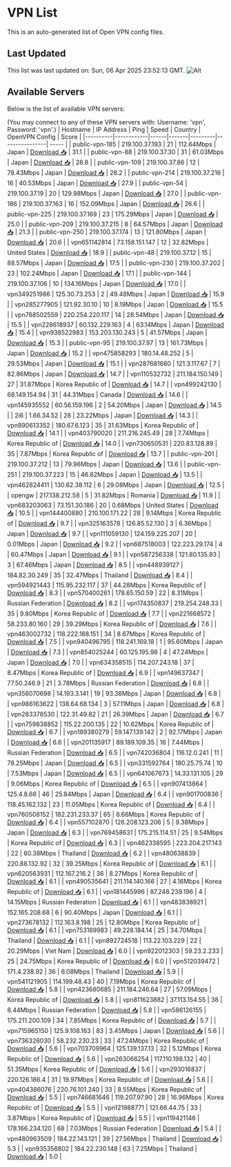 # VPN List

This is an auto-generated list of Open VPN config files.

## Last Updated

This list was last updated on: Sun, 06 Apr 2025 23:52:13 GMT.
![Alt](https://repobeats.axiom.co/api/embed/186b98318ef1479477931607c1ad7d823f12451f.svg "Repobeats analytics image")

## Available Servers

Below is the list of available VPN servers:

(You may connect to any of these VPN servers with: Username: 'vpn', Password: 'vpn'.)
| Hostname | IP Address | Ping | Speed | Country | OpenVPN Config | Score |
|----------|------------|------|-------|---------|----------------| ----- |
| public-vpn-185 | 219.100.37.193 | 21 | 112.64Mbps | Japan | [Download 📥](./configs/server_0_JP.ovpn) | 31.1 |
| public-vpn-88 | 219.100.37.30 | 31 | 61.03Mbps | Japan | [Download 📥](./configs/server_1_JP.ovpn) | 28.8 |
| public-vpn-109 | 219.100.37.86 | 12 | 78.43Mbps | Japan | [Download 📥](./configs/server_2_JP.ovpn) | 28.2 |
| public-vpn-214 | 219.100.37.216 | 16 | 40.53Mbps | Japan | [Download 📥](./configs/server_3_JP.ovpn) | 27.9 |
| public-vpn-54 | 219.100.37.19 | 20 | 129.98Mbps | Japan | [Download 📥](./configs/server_4_JP.ovpn) | 27.0 |
| public-vpn-186 | 219.100.37.163 | 16 | 152.09Mbps | Japan | [Download 📥](./configs/server_5_JP.ovpn) | 26.6 |
| public-vpn-225 | 219.100.37.169 | 23 | 175.29Mbps | Japan | [Download 📥](./configs/server_6_JP.ovpn) | 25.0 |
| public-vpn-209 | 219.100.37.215 | 8 | 64.57Mbps | Japan | [Download 📥](./configs/server_7_JP.ovpn) | 21.3 |
| public-vpn-250 | 219.100.37.174 | 13 | 121.80Mbps | Japan | [Download 📥](./configs/server_8_JP.ovpn) | 20.6 |
| vpn651142814 | 73.158.151.147 | 12 | 32.82Mbps | United States | [Download 📥](./configs/server_9_US.ovpn) | 18.9 |
| public-vpn-48 | 219.100.37.12 | 15 | 88.57Mbps | Japan | [Download 📥](./configs/server_10_JP.ovpn) | 17.5 |
| public-vpn-230 | 219.100.37.202 | 23 | 102.24Mbps | Japan | [Download 📥](./configs/server_11_JP.ovpn) | 17.1 |
| public-vpn-144 | 219.100.37.106 | 10 | 134.16Mbps | Japan | [Download 📥](./configs/server_12_JP.ovpn) | 17.0 |
| vpn349251986 | 125.30.73.253 | 2 | 49.48Mbps | Japan | [Download 📥](./configs/server_13_JP.ovpn) | 15.9 |
| vpn285277905 | 121.92.30.10 | 10 | 8.19Mbps | Japan | [Download 📥](./configs/server_14_JP.ovpn) | 15.5 |
| vpn788502559 | 220.254.220.117 | 14 | 28.54Mbps | Japan | [Download 📥](./configs/server_15_JP.ovpn) | 15.5 |
| vpn228618937 | 60.132.229.163 | 4 | 63.14Mbps | Japan | [Download 📥](./configs/server_16_JP.ovpn) | 15.4 |
| vpn938522983 | 153.203.130.243 | 5 | 41.57Mbps | Japan | [Download 📥](./configs/server_17_JP.ovpn) | 15.3 |
| public-vpn-95 | 219.100.37.97 | 13 | 161.73Mbps | Japan | [Download 📥](./configs/server_18_JP.ovpn) | 15.2 |
| vpn475858293 | 180.14.48.252 | 5 | 29.53Mbps | Japan | [Download 📥](./configs/server_19_JP.ovpn) | 15.1 |
| vpn287681680 | 121.3.117.67 | 7 | 82.86Mbps | Japan | [Download 📥](./configs/server_20_JP.ovpn) | 14.7 |
| vpn110532732 | 211.184.150.149 | 27 | 31.87Mbps | Korea Republic of | [Download 📥](./configs/server_21_KR.ovpn) | 14.7 |
| vpn499242130 | 68.149.154.94 | 31 | 44.31Mbps | Canada | [Download 📥](./configs/server_22_CA.ovpn) | 14.6 |
| vpn145935552 | 60.56.159.196 | 2 | 54.20Mbps | Japan | [Download 📥](./configs/server_23_JP.ovpn) | 14.5 |
| 2i6 | 1.66.34.52 | 28 | 23.22Mbps | Japan | [Download 📥](./configs/server_24_JP.ovpn) | 14.3 |
| vpn890613352 | 180.67.6.123 | 35 | 31.63Mbps | Korea Republic of | [Download 📥](./configs/server_25_KR.ovpn) | 14.1 |
| vpn403790020 | 211.216.245.49 | 28 | 7.74Mbps | Korea Republic of | [Download 📥](./configs/server_26_KR.ovpn) | 14.0 |
| vpn730650531 | 220.83.128.89 | 35 | 7.87Mbps | Korea Republic of | [Download 📥](./configs/server_27_KR.ovpn) | 13.7 |
| public-vpn-201 | 219.100.37.212 | 13 | 79.96Mbps | Japan | [Download 📥](./configs/server_28_JP.ovpn) | 13.6 |
| public-vpn-251 | 219.100.37.223 | 15 | 46.82Mbps | Japan | [Download 📥](./configs/server_29_JP.ovpn) | 13.5 |
| vpn462824411 | 130.62.38.112 | 6 | 29.08Mbps | Japan | [Download 📥](./configs/server_30_JP.ovpn) | 12.5 |
| opengw | 217.138.212.58 | 5 | 31.82Mbps | Romania | [Download 📥](./configs/server_31_RO.ovpn) | 11.9 |
| vpn683203063 | 73.151.30.186 | 20 | 0.68Mbps | United States | [Download 📥](./configs/server_32_US.ovpn) | 10.5 |
| vpn144400880 | 210.100.171.22 | 28 | 9.14Mbps | Korea Republic of | [Download 📥](./configs/server_33_KR.ovpn) | 9.7 |
| vpn325163578 | 126.85.52.130 | 3 | 6.36Mbps | Japan | [Download 📥](./configs/server_34_JP.ovpn) | 9.7 |
| vpn111059130 | 124.159.225.207 | 20 | 0.01Mbps | Japan | [Download 📥](./configs/server_35_JP.ovpn) | 9.2 |
| vpn687518003 | 122.223.29.174 | 4 | 60.47Mbps | Japan | [Download 📥](./configs/server_36_JP.ovpn) | 9.1 |
| vpn587256338 | 121.80.135.93 | 3 | 67.46Mbps | Japan | [Download 📥](./configs/server_37_JP.ovpn) | 8.5 |
| vpn448939127 | 184.82.30.249 | 35 | 32.47Mbps | Thailand | [Download 📥](./configs/server_38_TH.ovpn) | 8.4 |
| vpn594921443 | 115.95.232.117 | 37 | 44.28Mbps | Korea Republic of | [Download 📥](./configs/server_39_KR.ovpn) | 8.3 |
| vpn570400261 | 178.65.150.59 | 22 | 8.31Mbps | Russian Federation | [Download 📥](./configs/server_40_RU.ovpn) | 8.2 |
| vpn174350837 | 219.254.248.33 | 35 | 9.80Mbps | Korea Republic of | [Download 📥](./configs/server_41_KR.ovpn) | 7.7 |
| vpn221668572 | 58.233.80.160 | 29 | 39.29Mbps | Korea Republic of | [Download 📥](./configs/server_42_KR.ovpn) | 7.6 |
| vpn463002732 | 118.222.188.151 | 34 | 8.67Mbps | Korea Republic of | [Download 📥](./configs/server_43_KR.ovpn) | 7.5 |
| vpn940496795 | 118.241.169.18 | 1 | 95.60Mbps | Japan | [Download 📥](./configs/server_44_JP.ovpn) | 7.3 |
| vpn854025244 | 60.125.195.98 | 4 | 47.24Mbps | Japan | [Download 📥](./configs/server_45_JP.ovpn) | 7.0 |
| vpn634358515 | 114.207.243.18 | 37 | 8.47Mbps | Korea Republic of | [Download 📥](./configs/server_46_KR.ovpn) | 6.9 |
| vpn149637347 | 77.50.246.9 | 21 | 3.78Mbps | Russian Federation | [Download 📥](./configs/server_47_RU.ovpn) | 6.8 |
| vpn356070698 | 14.193.3.141 | 19 | 93.38Mbps | Japan | [Download 📥](./configs/server_48_JP.ovpn) | 6.8 |
| vpn986163622 | 138.64.68.134 | 3 | 57.11Mbps | Japan | [Download 📥](./configs/server_49_JP.ovpn) | 6.8 |
| vpn283378530 | 122.31.49.82 | 21 | 26.39Mbps | Japan | [Download 📥](./configs/server_50_JP.ovpn) | 6.7 |
| vpn759838852 | 115.22.200.135 | 22 | 10.62Mbps | Korea Republic of | [Download 📥](./configs/server_51_KR.ovpn) | 6.7 |
| vpn189380279 | 59.147.139.142 | 2 | 92.17Mbps | Japan | [Download 📥](./configs/server_52_JP.ovpn) | 6.6 |
| vpn201135917 | 89.189.109.35 | 16 | 7.44Mbps | Russian Federation | [Download 📥](./configs/server_53_RU.ovpn) | 6.5 |
| vpn742036804 | 116.12.0.241 | 11 | 78.25Mbps | Japan | [Download 📥](./configs/server_54_JP.ovpn) | 6.5 |
| vpn331592764 | 180.25.75.74 | 10 | 7.53Mbps | Japan | [Download 📥](./configs/server_55_JP.ovpn) | 6.5 |
| vpn641067673 | 14.33.131.105 | 29 | 9.06Mbps | Korea Republic of | [Download 📥](./configs/server_56_KR.ovpn) | 6.5 |
| vpn907413864 | 125.4.8.66 | 46 | 25.84Mbps | Japan | [Download 📥](./configs/server_57_JP.ovpn) | 6.4 |
| vpn901700836 | 118.45.162.132 | 23 | 11.05Mbps | Korea Republic of | [Download 📥](./configs/server_58_KR.ovpn) | 6.4 |
| vpn760508152 | 182.231.233.37 | 65 | 8.66Mbps | Korea Republic of | [Download 📥](./configs/server_59_KR.ovpn) | 6.4 |
| vpn557102870 | 126.208.123.206 | 5 | 9.38Mbps | Japan | [Download 📥](./configs/server_60_JP.ovpn) | 6.3 |
| vpn769458631 | 175.215.114.51 | 25 | 9.54Mbps | Korea Republic of | [Download 📥](./configs/server_61_KR.ovpn) | 6.3 |
| vpn462338595 | 223.204.217.143 | 22 | 60.38Mbps | Thailand | [Download 📥](./configs/server_62_TH.ovpn) | 6.2 |
| vpn480638839 | 220.88.132.92 | 32 | 39.25Mbps | Korea Republic of | [Download 📥](./configs/server_63_KR.ovpn) | 6.1 |
| vpn620563931 | 112.167.216.2 | 36 | 8.27Mbps | Korea Republic of | [Download 📥](./configs/server_64_KR.ovpn) | 6.1 |
| vpn490535641 | 211.114.140.166 | 27 | 4.16Mbps | Korea Republic of | [Download 📥](./configs/server_65_KR.ovpn) | 6.1 |
| vpn181445996 | 87.248.239.196 | 4 | 14.15Mbps | Russian Federation | [Download 📥](./configs/server_66_RU.ovpn) | 6.1 |
| vpn483838921 | 152.165.208.68 | 6 | 90.40Mbps | Japan | [Download 📥](./configs/server_67_JP.ovpn) | 6.1 |
| vpn273678132 | 112.163.8.198 | 25 | 12.80Mbps | Korea Republic of | [Download 📥](./configs/server_68_KR.ovpn) | 6.1 |
| vpn753169983 | 49.228.184.14 | 25 | 34.70Mbps | Thailand | [Download 📥](./configs/server_69_TH.ovpn) | 6.1 |
| vpn892724518 | 113.22.103.229 | 22 | 20.29Mbps | Viet Nam | [Download 📥](./configs/server_70_VN.ovpn) | 6.0 |
| vpn922012303 | 59.23.2.233 | 25 | 24.75Mbps | Korea Republic of | [Download 📥](./configs/server_71_KR.ovpn) | 6.0 |
| vpn512039472 | 171.4.238.92 | 36 | 6.08Mbps | Thailand | [Download 📥](./configs/server_72_TH.ovpn) | 5.9 |
| vpn541121905 | 114.199.48.43 | 40 | 7.19Mbps | Korea Republic of | [Download 📥](./configs/server_73_KR.ovpn) | 5.8 |
| vpn423680685 | 211.184.246.64 | 27 | 57.09Mbps | Korea Republic of | [Download 📥](./configs/server_74_KR.ovpn) | 5.8 |
| vpn811623882 | 37.113.154.55 | 38 | 8.44Mbps | Russian Federation | [Download 📥](./configs/server_75_RU.ovpn) | 5.8 |
| vpn586126155 | 175.211.200.109 | 34 | 7.85Mbps | Korea Republic of | [Download 📥](./configs/server_76_KR.ovpn) | 5.7 |
| vpn715965150 | 125.9.108.163 | 83 | 3.45Mbps | Japan | [Download 📥](./configs/server_77_JP.ovpn) | 5.6 |
| vpn736326030 | 58.232.230.23 | 33 | 47.24Mbps | Korea Republic of | [Download 📥](./configs/server_78_KR.ovpn) | 5.6 |
| vpn703709964 | 125.139.137.13 | 32 | 5.12Mbps | Korea Republic of | [Download 📥](./configs/server_79_KR.ovpn) | 5.6 |
| vpn263066254 | 117.110.198.132 | 40 | 51.35Mbps | Korea Republic of | [Download 📥](./configs/server_80_KR.ovpn) | 5.6 |
| vpn293016837 | 220.126.186.4 | 31 | 19.97Mbps | Korea Republic of | [Download 📥](./configs/server_81_KR.ovpn) | 5.6 |
| vpn404386076 | 220.76.101.240 | 33 | 8.55Mbps | Korea Republic of | [Download 📥](./configs/server_82_KR.ovpn) | 5.5 |
| vpn746681646 | 119.207.97.90 | 28 | 16.96Mbps | Korea Republic of | [Download 📥](./configs/server_83_KR.ovpn) | 5.5 |
| vpn121988771 | 121.66.44.75 | 33 | 3.87Mbps | Korea Republic of | [Download 📥](./configs/server_84_KR.ovpn) | 5.5 |
| vpn119421146 | 178.166.234.120 | 68 | 7.03Mbps | Russian Federation | [Download 📥](./configs/server_85_RU.ovpn) | 5.4 |
| vpn480963509 | 184.22.143.121 | 39 | 27.56Mbps | Thailand | [Download 📥](./configs/server_86_TH.ovpn) | 5.3 |
| vpn935356802 | 184.22.230.148 | 63 | 7.25Mbps | Thailand | [Download 📥](./configs/server_87_TH.ovpn) | 5.0 |
